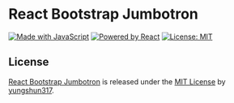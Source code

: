 # React Bootstrap Jumbotron

[![Made with JavaScript](https://img.shields.io/badge/Made_with-JavaScript-pink.svg)](https://img.shields.io/badge/Made_with-JavaScript-pink.svg) [![Powered by React](https://img.shields.io/badge/Powered%20by-React-lightblue)](https://img.shields.io/badge/Powered%20by-React-lightblue) [![License: MIT](https://img.shields.io/badge/License-MIT-yellow.svg)](https://opensource.org/licenses/MIT)

## License
[React Bootstrap Jumbotron](https://github.com/yungshun317/react-bootstrap-jumbotron) is released under the [MIT License](https://opensource.org/licenses/MIT) by [yungshun317](https://github.com/yungshun317).